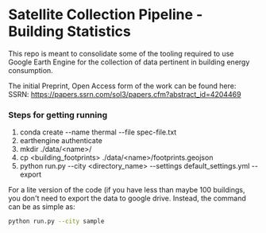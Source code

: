 # Satellite Collection Pipeline - Building Statistics
This repo is meant to consolidate some of the tooling required to use Google Earth Engine for the collection of data pertinent in building energy consumption.

The initial Preprint, Open Access form of the work can be found here:
SSRN: https://papers.ssrn.com/sol3/papers.cfm?abstract_id=4204469

### Steps for getting running
1. conda create --name thermal --file spec-file.txt
2. earthengine authenticate
3. mkdir ./data/\<name\>/
5. cp <building_footprints> ./data/\<name\>/footprints.geojson
6. python run.py --city <directory_name> --settings default\_settings.yml --export

For a lite version of the code (if you have less than maybe 100 buildings, you don't need to export the data to google drive. Instead, the command can be as simple as:
```bash
python run.py --city sample
```
